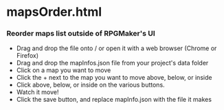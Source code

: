 # mapsOrder.html
### Reorder maps list outside of RPGMaker's UI

* Drag and drop the file onto / or open it with a web browser (Chrome or Firefox)
* Drag and drop the mapInfos.json file from your project's data folder
* Click on a map you want to move
* Click the + next to the map you want to move above, below, or inside
* Click above, below, or inside on the various buttons.
* Watch it move!
* Click the save button, and replace mapInfo.json with the file it makes